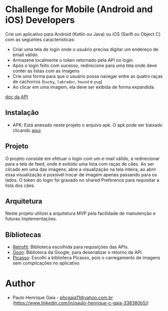 # Challenge for Mobile (Android and iOS) Developers

Crie um aplicativo para Android (Kotlin ou Java) ou iOS (Swift ou Object C) com as seguintes características:

* Criar uma tela de login onde o usuário precisa digitar um endereço de email válido.
* Armazene localmente o token retornado pela API no login.
* Após o login feito com sucesso, redirecione para uma tela onde deve conter as listas com as imagens
* Crie uma forma para que o usuário possa navegar entre as quatro raças de cachorros (`husky`, `labrador`, `hound` e `pug`)
* Ao clicar em uma imagem, ela deve ser exibida de forma expandida.

[doc da API](https://github.com/idwall/desafios-iddog)

## Instalação
* APK: Está anexado neste projeto o arquivo apk. O apk pode ser baixado clicando [aqui](https://github.com/ph-gaia/Desafio-Idwall-Android/blob/master/iddog-challenge.apk).

## Projeto
O projeto consiste em efetuar o login com um e-mail válido, e redirecionar para a tela de feed, onde é exibido uma lista com raças de cães. Ao ser clicado em uma das imagens, abre a visualização na tela inteira, ao abrir essa visualização é possível trocar de imagem apenas passando para os lados. O token do login foi gravado no shared Preference para requisitar a lista dos cães.

## Arquitetura
Neste projeto utilizei a arquitetura MVP pela facilidade de manutenção e futuras implementações.

## Bibliotecas
* [Retrofit](https://square.github.io/retrofit/): Biblioteca escolhida para requisições das APIs.
* [Gson](https://github.com/google/gson): Biblioteca da Google, para deserializar o retorno da API.
* [Picasso](https://github.com/square/picasso): Escolhi a biblioteca Picasso,  pois o carregamento de imagens sem complicações no aplicativo

# Author
- Paulo Henrique Gaia - phcgaia11@yahoo.com.br </br>
(https://www.linkedin.com/in/paulo-henrique-c-gaia-338380b5/)
